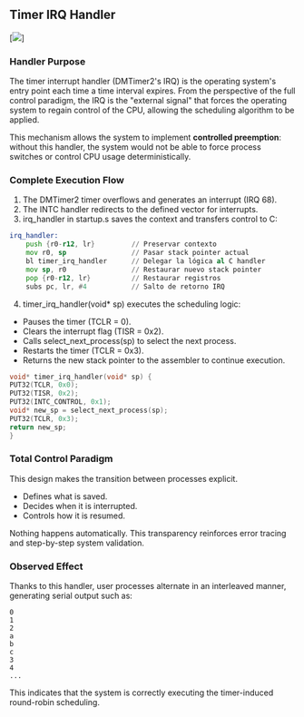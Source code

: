 ## Timer IRQ Handler

[![](https://i.imgur.com/qlds72W.jpeg)]

### Handler Purpose

The timer interrupt handler (DMTimer2's IRQ) is the operating system's entry point each time a time interval expires. From the perspective of the full control paradigm, the IRQ is the "external signal" that forces the operating system to regain control of the CPU, allowing the scheduling algorithm to be applied.

This mechanism allows the system to implement **controlled preemption**: without this handler, the system would not be able to force process switches or control CPU usage deterministically.

### Complete Execution Flow

1. The DMTimer2 timer overflows and generates an interrupt (IRQ 68).
2. The INTC handler redirects to the defined vector for interrupts.
3. irq_handler in startup.s saves the context and transfers control to C:

```asm
irq_handler:
    push {r0-r12, lr}         // Preservar contexto
    mov r0, sp                // Pasar stack pointer actual
    bl timer_irq_handler      // Delegar la lógica al C handler
    mov sp, r0                // Restaurar nuevo stack pointer
    pop {r0-r12, lr}          // Restaurar registros
    subs pc, lr, #4           // Salto de retorno IRQ
```

4. timer_irq_handler(void* sp) executes the scheduling logic:

* Pauses the timer (TCLR = 0).
* Clears the interrupt flag (TISR = 0x2).
* Calls select_next_process(sp) to select the next process.
* Restarts the timer (TCLR = 0x3).
* Returns the new stack pointer to the assembler to continue execution.

```c
void* timer_irq_handler(void* sp) {
PUT32(TCLR, 0x0);
PUT32(TISR, 0x2);
PUT32(INTC_CONTROL, 0x1);
void* new_sp = select_next_process(sp);
PUT32(TCLR, 0x3);
return new_sp;
}
```

### Total Control Paradigm

This design makes the transition between processes explicit.

* Defines what is saved.
* Decides when it is interrupted.
* Controls how it is resumed.

Nothing happens automatically. This transparency reinforces error tracing and step-by-step system validation.

### Observed Effect

Thanks to this handler, user processes alternate in an interleaved manner, generating serial output such as:

```
0
1
2
a
b
c
3
4
...
```

This indicates that the system is correctly executing the timer-induced round-robin scheduling.